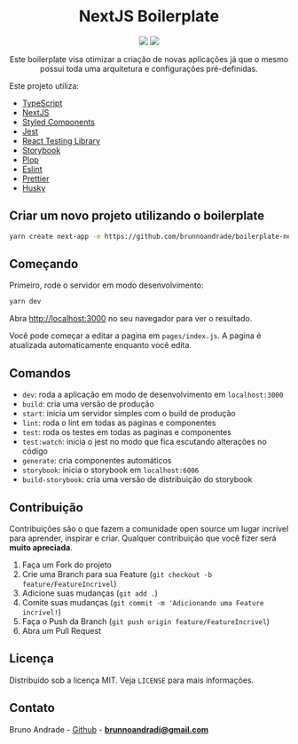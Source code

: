 <h1 align="center">NextJS Boilerplate</h1>

<p align="center">
  <img src="https://img.shields.io/static/v1?label=nextjs&message=framework&color=black&style=for-the-badge&logo=NEXTJS"/>
  <img src="https://img.shields.io/static/v1?label=typescript&message=language&color=blue&style=for-the-badge&logo=TYPESCRIPT"/>
</p>

<p align="center">Este boilerplate visa otimizar a criação de novas aplicações já que o mesmo possui toda uma arquitetura e configurações pré-definidas.</p>

Este projeto utiliza:

- [TypeScript](https://www.typescriptlang.org/)
- [NextJS](https://nextjs.org/)
- [Styled Components](https://styled-components.com/)
- [Jest](https://jestjs.io/)
- [React Testing Library](https://testing-library.com/docs/react-testing-library/intro)
- [Storybook](https://storybook.js.org/)
- [Plop](https://plopjs.com/)
- [Eslint](https://eslint.org/)
- [Prettier](https://prettier.io/)
- [Husky](https://github.com/typicode/husky)

## Criar um novo projeto utilizando o boilerplate

```bash
yarn create next-app -e https://github.com/brunnoandrade/boilerplate-nextjs
```

## Começando

Primeiro, rode o servidor em modo desenvolvimento:

```bash
yarn dev
```

Abra [http://localhost:3000](http://localhost:3000) no seu navegador para ver o resultado.

Você pode começar a editar a pagina em `pages/index.js`. A pagina é atualizada automaticamente enquanto você edita.

## Comandos

- `dev`: roda a aplicação em modo de desenvolvimento em `localhost:3000`
- `build`: cria uma versão de produção
- `start`: inicia um servidor simples com o build de produção
- `lint`: roda o lint em todas as paginas e componentes
- `test`: roda os testes em todas as paginas e componentes
- `test:watch`: inicia o jest no modo que fica escutando alterações no código
- `generate`: cria componentes automáticos
- `storybook`: inicia o storybook em `localhost:6006`
- `build-storybook`: cria uma versão de distribuição do storybook

<!-- CONTRIBUTING -->

## Contribuição

Contribuições são o que fazem a comunidade open source um lugar incrível para aprender, inspirar e criar. Qualquer contribuição que você fizer será **muito apreciada**.

1. Faça um Fork do projeto
2. Crie uma Branch para sua Feature (`git checkout -b feature/FeatureIncrivel`)
3. Adicione suas mudanças (`git add .`)
4. Comite suas mudanças (`git commit -m 'Adicionando uma Feature incrível!`)
5. Faça o Push da Branch (`git push origin feature/FeatureIncrivel`)
6. Abra um Pull Request

<!-- LICENSE -->

## Licença

Distribuído sob a licença MIT. Veja `LICENSE` para mais informações.

<!-- CONTACT -->

## Contato

Bruno Andrade - [Github](https://github.com/brunnoandrade/) - **brunnoandradi@gmail.com**

